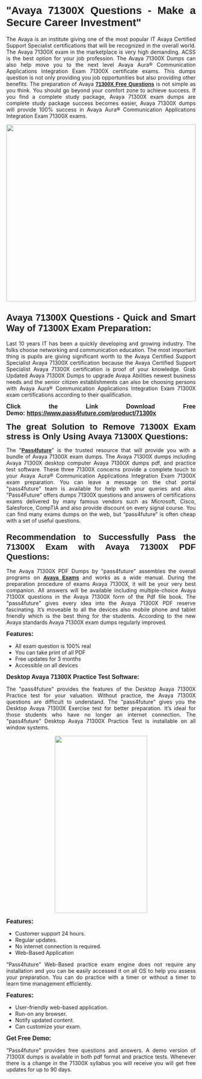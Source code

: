 
<h1 style="text-align: justify;"><span style="font-family:Tahoma,Geneva,sans-serif;"><strong>"Avaya 71300X Questions - Make a Secure Career Investment"</strong></span></h1>

<p style="text-align: justify;">The Avaya is an institute giving one of the most popular IT Avaya Certified Support Specialist certifications that will be recognized in the overall world. The Avaya 71300X exam in the marketplace is very high demanding. ACSS is the best option for your job profession. The Avaya 71300X Dumps can also help move you to the next level Avaya Aura® Communication Applications Integration Exam 71300X certificate exams. This dumps question is not only providing you job opportunities but also providing other benefits. The preparation of Avaya <span style="font-family:Tahoma,Geneva,sans-serif;"><strong><a href="https://www.pass4future.com/questions/avaya/71300x">71300X Free Questions</a></strong></span> is not simple as you think. You should go beyond your comfort zone to achieve success. If you find a complete study package, Avaya 71300X exam dumps are complete study package success becomes easier, Avaya 71300X dumps will provide 100% success in Avaya Aura® Communication Applications Integration Exam 71300X exams.</p>

<p style="text-align: justify;"><a href="https://www.pass4future.com/product/71300x"><img alt="" src="https://lh3.googleusercontent.com/pw/AM-JKLVhEO4I138wJzOepD3laGU-R1M7eT-OTYdow6pCESip26lSeaxxzS9BVWUKuzj1e3L_MoxCfVgBEvV8ODwl1LGzlZbt6HJm3NXXplPwnYiBfuYM_eQCcVVRMaAwHdsl3AhHOZS-up7mzwmd4i4EpEGq=w1112-h625-no?authuser=0" style="width: 100%; height: 470px;" /></a></p>

<h2 style="text-align: justify;"><span style="font-size:24px;"><strong><span style="font-family:Tahoma,Geneva,sans-serif;">Avaya 71300X Questions - Quick and Smart Way of 71300X Exam Preparation:</span></strong></span></h2>

<p style="text-align: justify;">Last 10 years IT has been a quickly developing and growing industry. The folks choose networking and communication education. The most important thing is pupils are giving significant worth to the Avaya Certified Support Specialist Avaya 71300X certification because the Avaya Certified Support Specialist Avaya 71300X certification is proof of your knowledge. Grab Updated Avaya 71300X Dumps to upgrade Avaya Abilities newest business needs and the senior citizen establishments can also be choosing persons with Avaya Aura® Communication Applications Integration Exam 71300X exam certifications according to their qualification.</p>

<p style="text-align: justify;"><strong><span style="font-family:Lucida Sans Unicode,Lucida Grande,sans-serif;"><span style="font-size:16px;">Click the Link Download Free Demo: <a href="https://www.pass4future.com/product/71300x">https://www.pass4future.com/product/71300x</a></span></span></strong></p>

<p style="text-align: justify;"><strong><span style="font-size:22px;"><span style="font-family:Tahoma,Geneva,sans-serif;">The great Solution to Remove 71300X Exam stress is Only Using Avaya 71300X Questions:</span></span></strong></p>

<p style="text-align: justify;">The "<span style="font-family:Lucida Sans Unicode,Lucida Grande,sans-serif;"><a href="https://www.pass4future.com/"><strong>Pass4future</strong></a></span>" is the trusted resource that will provide you with a bundle of Avaya 71300X exam dumps. The Avaya 71300X dumps including Avaya 71300X desktop computer Avaya 71300X dumps pdf, and practice test software. These three 71300X concerns provide a complete touch to your Avaya Aura® Communication Applications Integration Exam 71300X exam preparation. You can leave a message on the chat portal "pass4future" team is available for help with your queries and also. “Pass4Future” offers dumps 71300X questions and answers of certifications exams delivered by many famous vendors such as Microsoft, Cisco, Salesforce, CompTIA and also provide discount on every signal course. You can find many exams dumps on the web, but “pass4future” is often cheap with a set of useful questions.</p>

<h3 style="text-align: justify;"><span style="font-size:22px;"><strong><span style="font-family:Tahoma,Geneva,sans-serif;">Recommendation to Successfully Pass the 71300X Exam with Avaya 71300X PDF Questions:</span></strong></span></h3>

<p style="text-align: justify;">The Avaya 71300X PDF Dumps by "pass4future" assembles the overall programs on <span style="font-family:Lucida Sans Unicode,Lucida Grande,sans-serif;"><strong><a href="https://www.pass4future.com/avaya">Avaya Exams</a></strong></span> and works as a wide manual. During the preparation procedure of exams Avaya 71300X, it will be your very best companion. All answers will be available including multiple-choice Avaya 71300X questions in the Avaya 71300X form of the Pdf file book. The "pass4future" gives every idea into the Avaya 71300X PDF reserve fascinating. It’s moveable to all the devices also mobile phone and tablet friendly which is the best thing for the students. According to the new Avaya standards Avaya 71300X exam dumps regularly improved.</p>

<p style="text-align: justify;"><span style="font-family:Lucida Sans Unicode,Lucida Grande,sans-serif;"><span style="font-size:16px;"><strong>Features:</strong></span></span></p>

<ul>
	<li style="text-align: justify;">All exam question is 100% real</li>
	<li style="text-align: justify;">You can take print of all PDF</li>
	<li style="text-align: justify;">Free updates for 3 months </li>
	<li style="text-align: justify;">Accessible on all devices</li>
</ul>

<p style="text-align: justify;"><span style="font-family:Tahoma,Geneva,sans-serif;"><span style="font-size:16px;"><strong>Desktop Avaya 71300X Practice Test Software:</strong></span></span></p>

<p style="text-align: justify;">The "pass4future" provides the features of the Desktop Avaya 71300X Practice test for your valuation. Without practice, the Avaya 71300X questions are difficult to understand. The "pass4future" gives you the Desktop Avaya 71300X Exercise test for better preparation. It’s ideal for those students who have no longer an internet connection. The "pass4future" Desktop Avaya 71300X Practice Test is installable on all window systems.</p>

<p style="text-align: center;"><a href="https://www.pass4future.com/product/71300x"><img alt="" src="https://lh3.googleusercontent.com/pw/AM-JKLV3yUm3jiqqIo1xIsj1VJ_UeysYexQY-pRYO0rIFl3vg11QZioN-gzffpw2AfKqFynWuvoXOreWrWS0swpr4xmOSWfwII2jvatteuqrfxiWGFBSHPiZUCoi33jqeymK5dmu-0enyX6tayRCAMHw05jv=s625-no?authuser=0" style="width: 70%; height: 470px;" /></a></p>

<p style="text-align: justify;"><span style="font-size:16px;"><span style="font-family:Lucida Sans Unicode,Lucida Grande,sans-serif;"><strong>Features:</strong></span></span></p>

<ul>
	<li style="text-align: justify;">Customer support 24 hours. </li>
	<li style="text-align: justify;">Regular updates. </li>
	<li style="text-align: justify;">No internet connection is required.</li>
	<li style="text-align: justify;">Web-Based Application</li>
</ul>

<p style="text-align: justify;">“Pass4future” Web-Based practice exam engine does not require any installation and you can be easily accessed it on all OS to help you assess your preparation. You can do practice with a timer or without a timer to learn time management efficiently.</p>

<p style="text-align: justify;"><strong><span style="font-size:16px;"><span style="font-family:Lucida Sans Unicode,Lucida Grande,sans-serif;">Features:</span></span></strong></p>

<ul>
	<li style="text-align: justify;">User-friendly web-based application.</li>
	<li style="text-align: justify;">Run-on any browser. </li>
	<li style="text-align: justify;">Notify updated content.</li>
	<li style="text-align: justify;">Can customize your exam.</li>
</ul>

<p style="text-align: justify;"><span style="font-size:16px;"><span style="font-family:Lucida Sans Unicode,Lucida Grande,sans-serif;"><strong>Get Free Demo:</strong></span></span></p>

<p style="text-align: justify;">“Pass4future” provides free questions and answers. A demo version of 71300X dumps is available in both pdf format and practice tests. Whenever there is a change in the 71300X syllabus you will receive you will get free updates for up to 90 days. </p>
